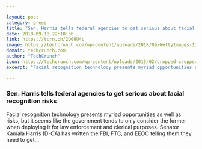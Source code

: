 ```yaml
---

layout: post
category: press
title: "Sen. Harris tells federal agencies to get serious about facial recognition risks"
date: 2018-09-18 22:18:56
link: https://tcrn.ch/2QG0U4c
image: https://techcrunch.com/wp-content/uploads/2018/09/GettyImages-135627371-facial-recognition.jpg?w=598
domain: techcrunch.com
author: "TechCrunch"
icon: https://techcrunch.com/wp-content/uploads/2015/02/cropped-cropped-favicon-gradient.png?w=180
excerpt: "Facial recognition technology presents myriad opportunities as well as risks, but it seems like the government tends to only consider the former when deploying it for law enforcement and clerical purposes. Senator Kamala Harris (D-CA) has written the FBI, FTC, and EEOC telling them they need to get…"

---
```


### Sen. Harris tells federal agencies to get serious about facial recognition risks

Facial recognition technology presents myriad opportunities as well as risks, but it seems like the government tends to only consider the former when deploying it for law enforcement and clerical purposes. Senator Kamala Harris (D-CA) has written the FBI, FTC, and EEOC telling them they need to get…